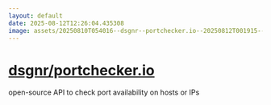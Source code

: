 ```yaml
---
layout: default
date: 2025-08-12T12:26:04.435308
image: assets/20250810T054016--dsgnr--portchecker.io--20250812T001915--cropped.png
---
```


# [dsgnr/portchecker.io](https://github.com/dsgnr/portchecker.io)

open-source API to check port availability on hosts or IPs
